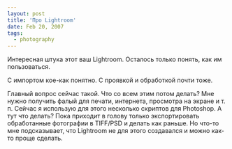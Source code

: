 ```yaml
---
layout: post
title: 'Про Lightroom'
date: Feb 20, 2007
tags:
  - photography
---
```


Интересная штука этот ваш Lightroom. Осталось только понять, как им пользоваться.

С импортом кое-как понятно. С проявкой и обработкой почти тоже.

Главный вопрос сейчас такой. Что со всем этим потом делать? Мне нужно получить фалый для печати, интернета, просмотра на экране и т. п. Сейчас я использую для этого несколько скриптов для Photoshop. А тут что делать? Пока приходит в голову только экспортировать обработанные фотографии в TIFF/PSD и делать как раньше. Но что-то мне подсказывает, что Lightroom не для этого создавался и можно как-то проще сделать.
